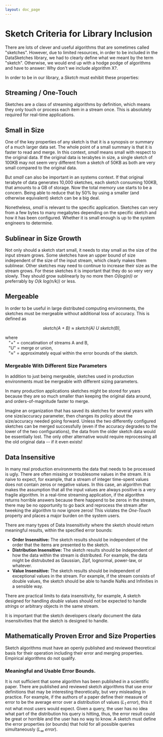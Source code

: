 ```yaml
---
layout: doc_page
---
```


# Sketch Criteria for Library Inclusion

There are lots of clever and useful algorithms that are sometimes called "sketches".  However, due to limited resources, in order to be included in the DataSketches library, we had to clearly define what we meant by the term "sketch".  Otherwise, we would end up with a hodge podge of algorithms and have to answer: Why don't we include algorithm X?.

In order to be in our library, a *Sketch* must exhibit these properties:

## Streaming / One-Touch 
Sketches are a class of streaming algorithms by definition, which means they only touch or process each item in a stream once.  This is absolutely required for real-time applications.

## Small in Size
One of the key properties of any sketch is that it is a synopsis or summary of a much larger data set.  The whole point of a small summary is that it is faster to read and merge.  In this context, *small* means small with respect to the original data.  If the original data is terabytes in size, a single sketch of 100KB may not seem very different from a sketch of 50KB as both are very small compared to the original data.  

But *small* can also be important in an systems context. If that original terabyte of data generates 10,000 sketches, each sketch consuming 100KB, that amounts to a GB of storage.  Now the total memory use starts to be a concern.  Being able to reduce that by 50% by using a smaller (and otherwise equivalent) sketch can be a big deal.

Nonetheless, *small* is relevant to the specific application. Sketches can very from a few bytes to many megabytes depending on the specific sketch and how it has been configured. Whether it is small enough is up to the system engineers to determine. 

## Sublinear in Size Growth
Not only should a sketch start small, it needs to stay small as the size of the input stream grows.  Some sketches have an upper bound of size independent of the size of the input stream, which clearly makes them sublinear.  Other sketches may need to continue to increase their size as the stream grows.  For these sketches it is important that they do so very very slowly. They should grow sublinearly by no more then *O(log(n))* or preferrably by *O(k log(n/k))* or less.

## Mergeable
In order to be useful in large distributed computing environments, the sketches must be mergeable without additional loss of accuracy.  This is defined as

<p style="text-align: center;"><i>sketch(A + B) &asymp; sketch(A) U sketch(B),</i></p>

where<br>
&nbsp;&nbsp; "+" = concatination of streams A and B,<br>
&nbsp;&nbsp; "U" = merge or union,<br>
&nbsp;&nbsp; "&asymp;" = approximately equal within the error bounds of the sketch.

### Mergeable With Different Size Parameters
In addition to just being mergeable, sketches used in production environments must be mergeable with different sizing parameters.
 
In many production applications sketches might be stored for years because they are so much smaller than keeping the original data around, and orders-of-magnitude faster to merge.

Imagine an organization that has saved its sketches for several years with one size/accuracy parameter, then changes its policy about the size/accuracy needed going forward.  Unless the two differently configured sketches can be merged successfully (even if the accuracy degrades to the lower of the two configurations), the data from the older sketch data would be essentially lost. The only other alternative would require reprocessing all the old original data -- if it even exists!

## Data Insensitive
In many real production environments the data that needs to be processed is ugly. There are often missing or troublesome values in the stream.  It is naive to expect, for example, that a stream of integer time-spent values does not contain zeros or negative values.  In this case, an algorithm that makes the assumption that all the input values are always positive is a very fragile algorithm.  In a real-time streaming application, if the algorithm returns horrible answers because there happend to be zeros in the stream, there may be no opportunity to go back and reprocess the stream after tweeking the algorithm to now ignore zeros! This violates the *One-Touch* property and places a major burden on the system users.

There are many types of Data Insensitivity where the sketch should return meaningful results, within the specified error bounds:

* **Order Insensitive:** The sketch results should be independent of the order that the items are presented to the sketch. 
* **Distribution Insensitive:** The sketch results should be independent of how the data within the stream is distributed.  For example, the data might be distrubuted as Gaussian, Zipf, lognormal, power-law, or whatever.
* **Value Insensitive:** The sketch results should be independent of exceptional values in the stream.  For example, if the stream consists of double values, the sketch should be able to handle NaNs and Infinities in a sensible way.

There are practical limits to data insensitivity, for example, A sketch designed for handling *double* values should not be expected to handle *strings* or arbitrary objects in the same stream.

It is important that the sketch developers clearly document the data insensitivities that the sketch is designed to handle.

## Mathematically Proven Error and Size Properties
Sketch algorithms must have an openly published and reviewed theoretical basis for their operation including their error and merging properties.  Empirical algorithms do not qualify.

### Meaningful and Usable Error Bounds.
It is not sufficient that some algorithm has been published in a scientific paper. There are published and reviewed sketch algorithms that use error definitions that may be interesting theoretically, but very misleading in practice.  For example, if the authors of a paper define their measure of error to be the average error over a distribution of values (<i>L<sub>1</sub> error</i>), this it not what most users would expect.  Given a query, the user has no idea what part of the distribution his query is hitting, thus, the error result could be great or horrible and the user has no way to know.  A sketch must define the error properties (or bounds) that hold for all possible queries simultaneously (<i>L<sub>&infin;</sub> error</i>).

